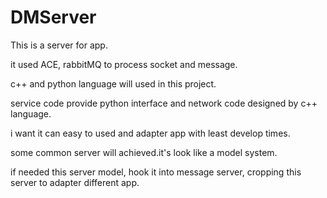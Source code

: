 # DMServer

This is a server for app.

it used ACE, rabbitMQ to process socket and message.

c++ and python language will used in this project.

service code provide python interface and network code designed by c++ language.

i want it can easy to used and adapter app with least develop times.

some common server will achieved.it's look like a model system.

if needed this server model, hook it into message server, cropping this server to adapter different app.

